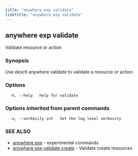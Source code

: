 ```yaml
---
title: "anywhere exp validate"
linkTitle: "anywhere exp validate"
---
```


## anywhere exp validate

Validate resource or action

### Synopsis

Use eksctl anywhere validate to validate a resource or action

### Options

```
  -h, --help   help for validate
```

### Options inherited from parent commands

```
  -v, --verbosity int   Set the log level verbosity
```

### SEE ALSO

* [anywhere exp](../anywhere_exp/)	 - experimental commands
* [anywhere exp validate create](../anywhere_exp_validate_create/)	 - Validate create resources

